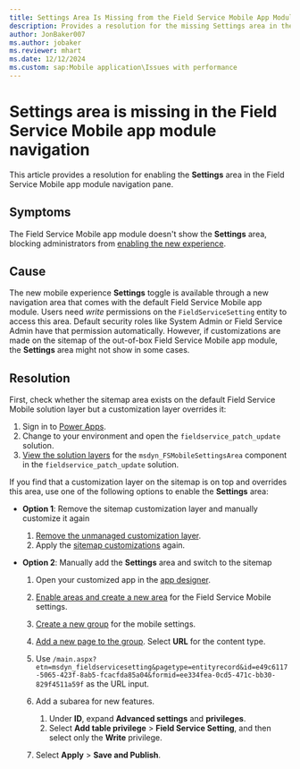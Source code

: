 ```yaml
---
title: Settings Area Is Missing from the Field Service Mobile App Module
description: Provides a resolution for the missing Settings area in the Dynamics 365 Field Service mobile app.
author: JonBaker007
ms.author: jobaker
ms.reviewer: mhart
ms.date: 12/12/2024
ms.custom: sap:Mobile application\Issues with performance
---
```

# Settings area is missing in the Field Service Mobile app module navigation

This article provides a resolution for enabling the **Settings** area in the Field Service Mobile app module navigation pane.

## Symptoms

The Field Service Mobile app module doesn't show the **Settings** area, blocking administrators from [enabling the new experience](/dynamics365/field-service/mobile/set-up-field-service-mobile#enable-the-new-mobile-user-experience).

## Cause

The new mobile experience **Settings** toggle is available through a new navigation area that comes with the default Field Service Mobile app module. Users need *write* permissions on the `FieldServiceSetting` entity to access this area. Default security roles like System Admin or Field Service Admin have that permission automatically. However, if customizations are made on the sitemap of the out-of-box Field Service Mobile app module, the **Settings** area might not show in some cases.

## Resolution

First, check whether the sitemap area exists on the default Field Service Mobile solution layer but a customization layer overrides it:

1. Sign in to [Power Apps](https://make.powerapps.com).
1. Change to your environment and open the `fieldservice_patch_update` solution.
1. [View the solution layers](/power-apps/maker/data-platform/solution-layers) for the `msdyn_FSMobileSettingsArea` component in the `fieldservice_patch_update` solution.

If you find that a customization layer on the sitemap is on top and overrides this area, use one of the following options to enable the **Settings** area:

- **Option 1**: Remove the sitemap customization layer and manually customize it again

   1. [Remove the unmanaged customization layer](/power-apps/maker/data-platform/solution-layers#remove-an-unmanaged-layer).
   2. Apply the [sitemap customizations](/power-apps/maker/model-driven-apps/create-site-map-app) again.

- **Option 2**: Manually add the **Settings** area and switch to the sitemap

   1. Open your customized app in the [app designer](/power-apps/maker/model-driven-apps/app-designer-overview).
   1. [Enable areas and create a new area](/power-apps/maker/model-driven-apps/app-navigation#create-an-area) for the Field Service Mobile settings.
   1. [Create a new group](/power-apps/maker/model-driven-apps/app-navigation#create-a-group) for the mobile settings.
   1. [Add a new page to the group](/power-apps/maker/model-driven-apps/app-navigation#create-a-page). Select **URL** for the content type.
   1. Use `/main.aspx?etn=msdyn_fieldservicesetting&pagetype=entityrecord&id=e49c6117-5065-423f-8ab5-fcacfda85a04&formid=ee334fea-0cd5-471c-bb30-829f4511a59f` as the URL input.
   1. Add a subarea for new features.

      1. Under **ID**, expand **Advanced settings** and **privileges**.
      1. Select **Add table privilege** > **Field Service Setting**, and then select only the **Write** privilege.

   1. Select **Apply** > **Save and Publish**.
